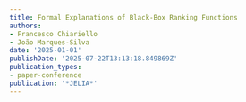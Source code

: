 ```yaml
---
title: Formal Explanations of Black-Box Ranking Functions
authors:
- Francesco Chiariello
- João Marques-Silva
date: '2025-01-01'
publishDate: '2025-07-22T13:13:18.849869Z'
publication_types:
- paper-conference
publication: '*JELIA*'
---
```


